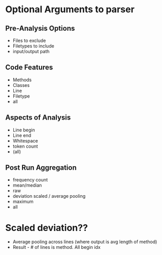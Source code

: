 # Optional Arguments to parser

## Pre-Analysis Options

- Files to exclude
- Filetypes to include
- input/output path

## Code Features

- Methods
- Classes
- Line
- Filetype
- all

## Aspects of Analysis

- Line begin
- Line end
- Whitespace
- token count
- (all)

## Post Run Aggregation

- frequency count
- mean/median
- raw
- deviation scaled / average pooling
- maximum
- all

# Scaled deviation??

- Average pooling across lines (where output is avg length of method)
- Result - # of lines is method. All begin idx

